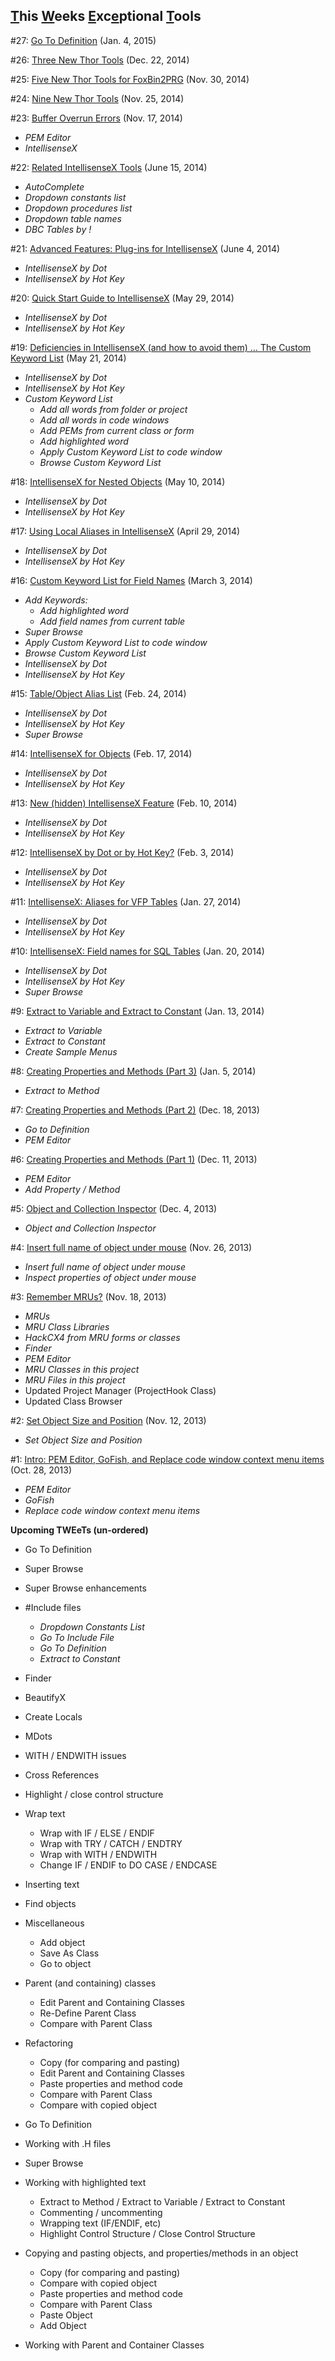 ## <u>T</u>his <u>W</u>eeks <u>E</u>xc<u>e</u>ptional <u>T</u>ools

#27: [Go To Definition](Tweet_27.md) (Jan. 4, 2015)

#26: [Three New Thor Tools](Tweet_26.md) (Dec. 22, 2014)

#25: [Five New Thor Tools for FoxBin2PRG](Tweet_25.md) (Nov. 30, 2014)

#24: [Nine New Thor Tools](Tweet_24.md) (Nov. 25, 2014)

#23: [Buffer Overrun Errors](Tweet_23.md) (Nov. 17, 2014)

*   _PEM Editor_
*   _IntellisenseX_

#22: [Related IntellisenseX Tools](Tweet_22.md) (June 15, 2014)

*   _AutoComplete_
*   _Dropdown constants list_
*   _Dropdown procedures list_
*   _Dropdown table names_
*   _DBC Tables by !_

#21: [Advanced Features: Plug-ins for IntellisenseX](Tweet_21.md) (June 4, 2014)

*   _IntellisenseX by Dot_
*   _IntellisenseX by Hot Key_

#20: [Quick Start Guide to IntellisenseX](Tweet_20.md) (May 29, 2014)

*   _IntellisenseX by Dot_
*   _IntellisenseX by Hot Key_

#19: [Deficiencies in IntellisenseX (and how to avoid them) … The Custom Keyword List](Tweet_19.md) (May 21, 2014)

*   _IntellisenseX by Dot_
*   _IntellisenseX by Hot Key_
*   _Custom Keyword List_
    *   _Add all words from folder or project_
    *   _Add all words in code windows_
    *   _Add PEMs from current class or form_
    *   _Add highlighted word_
    *   _Apply Custom Keyword List to code window_
    *   _Browse Custom Keyword List_

#18: [IntellisenseX for Nested Objects](Tweet_18.md) (May 10, 2014)

*   _IntellisenseX by Dot_
*   _IntellisenseX by Hot Key_

#17: [Using Local Aliases in IntellisenseX](Tweet_17.md) (April 29, 2014)

*   _IntellisenseX by Dot_
*   _IntellisenseX by Hot Key_

#16: [Custom Keyword List for Field Names](Tweet_16.md) (March 3, 2014)

*   _Add Keywords:_
    *   _Add highlighted word_
    *   _Add field names from current table_
*   _Super Browse_
*   _Apply Custom Keyword List to code window_
*   _Browse Custom Keyword List_
*   _IntellisenseX by Dot_
*   _IntellisenseX by Hot Key_

#15: [Table/Object Alias List](Tweet_15.md) (Feb. 24, 2014)

*   _IntellisenseX by Dot_
*   _IntellisenseX by Hot Key_
*   _Super Browse_

#14: [IntellisenseX for Objects](Tweet_14.md) (Feb. 17, 2014)

*   _IntellisenseX by Dot_
*   _IntellisenseX by Hot Key_

#13: [New (hidden) IntellisenseX Feature](Tweet_13.md) (Feb. 10, 2014)

*   _IntellisenseX by Dot_
*   _IntellisenseX by Hot Key_

#12: [IntellisenseX by Dot or by Hot Key?](Tweet_12.md) (Feb. 3, 2014)

*   _IntellisenseX by Dot_
*   _IntellisenseX by Hot Key_

#11: [IntellisenseX: Aliases for VFP Tables](Tweet_11.md) (Jan. 27, 2014)

*   _IntellisenseX by Dot_
*   _IntellisenseX by Hot Key_

#10: [IntellisenseX: Field names for SQL Tables](Tweet_10.md) (Jan. 20, 2014)

*   _IntellisenseX by Dot_
*   _IntellisenseX by Hot Key_
*   _Super Browse_

#9: [Extract to Variable and Extract to Constant](Tweet_09.md) (Jan. 13, 2014)

*   _Extract to Variable_
*   _Extract to Constant_
*   _Create Sample Menus_

#8: [Creating Properties and Methods (Part 3)](Tweet_08.md) (Jan. 5, 2014)

*   _Extract to Method_

#7: [Creating Properties and Methods (Part 2)](Tweet_07.md) (Dec. 18, 2013)

*   _Go to Definition_
*   _PEM Editor_

#6: [Creating Properties and Methods (Part 1)](Tweet_06.md) (Dec. 11, 2013)

*   _PEM Editor_
*   _Add Property / Method_

#5: [Object and Collection Inspector](Tweet_05.md) (Dec. 4, 2013)

*   _Object and Collection Inspector_

#4: [Insert full name of object under mouse](Tweet_04.md) (Nov. 26, 2013)

*   _Insert full name of object under mouse_
*   _Inspect properties of object under mouse_

#3: [Remember MRUs?](Tweet_03.md) (Nov. 18, 2013)

*   _MRUs_
*   _MRU Class Libraries_
*   _HackCX4 from MRU forms or classes_
*   _Finder_
*   _PEM Editor_
*   _MRU Classes in this project_
*   _MRU Files in this project_
*   Updated Project Manager (ProjectHook Class)
*   Updated Class Browser

#2: [Set Object Size and Position](Tweet_02.md) (Nov. 12, 2013)

*   _Set Object Size and Position_

#1: [Intro: PEM Editor, GoFish, and Replace code window context menu items](Tweet_01.md) (Oct. 28, 2013)

*   _PEM Editor_
*   _GoFish_
*   _Replace code window context menu items_

**Upcoming TWEeTs (un-ordered)**

*   Go To Definition
*   Super Browse
*   Super Browse enhancements

*   #Include files
    *   _Dropdown Constants List_
    *   _Go To Include File_
    *   _Go To Definition_
    *   _Extract to Constant_
*   Finder
*   BeautifyX
*   Create Locals
*   MDots
*   WITH / ENDWITH issues
*   Cross References
*   Highlight / close control structure
*   Wrap text
    *   Wrap with IF / ELSE / ENDIF
    *   Wrap with TRY / CATCH / ENDTRY
    *   Wrap with WITH / ENDWITH
    *   Change IF / ENDIF to DO CASE / ENDCASE
*   Inserting text
*   Find objects
*   Miscellaneous
    *   Add object
    *   Save As Class
    *   Go to object
*   Parent (and containing) classes
    *   Edit Parent and Containing Classes
    *   Re-Define Parent Class
    *   Compare with Parent Class
*   Refactoring
    *   Copy (for comparing and pasting)
    *   Edit Parent and Containing Classes
    *   Paste properties and method code
    *   Compare with Parent Class
    *   Compare with copied object
*   Go To Definition
*   Working with .H files
*   Super Browse
*   Working with highlighted text
    *   Extract to Method / Extract to Variable / Extract to Constant
    *   Commenting / uncommenting
    *   Wrapping text (IF/ENDIF, etc)
    *   Highlight Control Structure / Close Control Structure
*   Copying and pasting objects, and properties/methods in an object
    *   Copy (for comparing and pasting)
    *   Compare with copied object
    *   Paste properties and method code
    *   Compare with Parent Class
    *   Paste Object
    *   Add Object
*   Working with Parent and Container Classes
